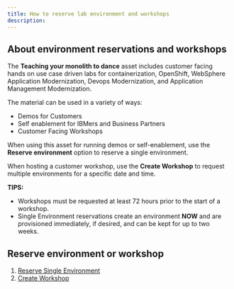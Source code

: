 ```yaml
---
title: How to reserve lab environment and workshops
description: 
---
```


## About environment reservations and workshops

The **Teaching your monolith to dance** asset includes customer facing hands on use case driven labs for containerization, OpenShift, WebSphere Application Modernization, Devops Modernization, and Application Management Modernization. 

The material can be used in a variety of ways: 

  - Demos for Customers 
  - Self enablement for IBMers and Business Partners
  - Customer Facing Workshops 
  
When using this asset for running demos or self-enablement, use the **Reserve environment** option to reserve a single environment. 
  
When hosting a customer workshop, use the **Create Workshop** to request multiple environments for a specific date and time.
  
**TIPS:** 
  
  - Workshops must be requested at least 72 hours prior to the start of a workshop.  
  - Single Environment reservations create an environment **NOW** and are provisioned immediately, if desired, and can be kept for up to two weeks. 
	

## Reserve environment or workshop	
	
1. [Reserve Single Environment](./reserve-environment/reserve_environment.md)
2. [Create Workshop](./reserve-workshop/reserve_workshop.md)


